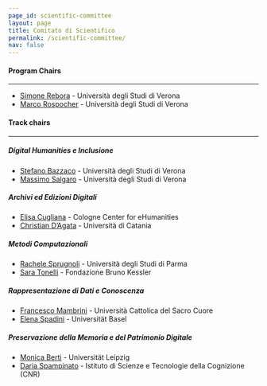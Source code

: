 ```yaml
---
page_id: scientific-committee
layout: page
title: Comitato di Scientifico
permalink: /scientific-committee/
nav: false
---
```


#### Program Chairs
---
* [Simone Rebora](https://www.dlls.univr.it/?ent=persona&id=19903&lang=en) - Università degli Studi di Verona
* [Marco Rospocher](https://marcorospocher.com/) - Università degli Studi di Verona

#### Track chairs
---

##### Digital Humanities e Inclusione
* [Stefano Bazzaco](https://www.dlls.univr.it/?ent=persona&id=21234&lang=en) - Università degli Studi di Verona
* [Massimo Salgaro](https://www.dlls.univr.it/?ent=persona&id=900&lang=en) - Università degli Studi di Verona

##### Archivi ed Edizioni Digitali
* [Elisa Cugliana](https://cceh.uni-koeln.de/en/persons/elisa-cugliana/) - Cologne Center for eHumanities
* [Christian D’Agata](https://www.disum.unict.it/dottorandi/christian.dagata) - Università di Catania

##### Metodi Computazionali
* [Rachele Sprugnoli](https://personale.unipr.it/it/ugovdocenti/person/236480) - Università degli Studi di Parma
* [Sara Tonelli](https://dh.fbk.eu/author/sara/) - Fondazione Bruno Kessler

##### Rappresentazione di Dati e Conoscenza 
* [Francesco Mambrini](https://docenti.unicatt.it/ppd2/en/docenti/34146/francesco-mambrini/profilo) - Università Cattolica del Sacro Cuore
* [Elena Spadini](https://elespdn.github.io/io/) - Universität Basel

##### Preservazione della Memoria e del Patrimonio Digitale
* [Monica Berti](https://www.monicaberti.com/) - Universität Leipzig
* [Daria Spampinato](https://www.istc.cnr.it/it/people/daria-spampinato) - Istituto di Scienze e Tecnologie della Cognizione (CNR)
